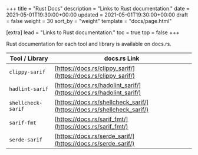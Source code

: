 +++
title = "Rust Docs"
description = "Links to Rust documentation."
date = 2021-05-01T19:30:00+00:00
updated = 2021-05-01T19:30:00+00:00
draft = false
weight = 30
sort_by = "weight"
template = "docs/page.html"

[extra]
lead = "Links to Rust documentation."
toc = true
top = false
+++

Rust documentation for each tool and library is available on docs.rs.

| Tool / Library     | docs.rs Link                                                           |
| ------------------ | ---------------------------------------------------------------------- |
| `clippy-sarif`     | [https://docs.rs/clippy_sarif/](https://docs.rs/clippy_sarif/)         |
| `hadlint-sarif`    | [https://docs.rs/hadolint_sarif/](https://docs.rs/hadolint_sarif/)     |
| `shellcheck-sarif` | [https://docs.rs/shellcheck_sarif/](https://docs.rs/shellcheck_sarif/) |
| `sarif-fmt`        | [https://docs.rs/sarif_fmt/](https://docs.rs/sarif_fmt/)               |
| `serde-sarif`      | [https://docs.rs/serde_sarif/](https://docs.rs/serde_sarif/)           |
